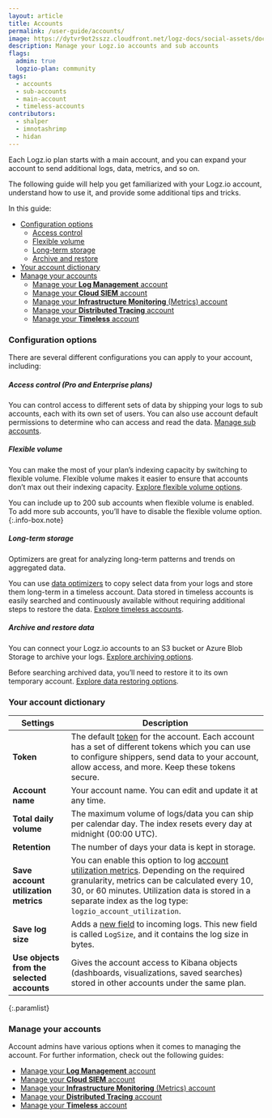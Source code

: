 ```yaml
---
layout: article
title: Accounts
permalink: /user-guide/accounts/
image: https://dytvr9ot2sszz.cloudfront.net/logz-docs/social-assets/docs-social.jpg
description: Manage your Logz.io accounts and sub accounts
flags:
  admin: true
  logzio-plan: community
tags:
  - accounts
  - sub-accounts
  - main-account
  - timeless-accounts
contributors:
  - shalper
  - imnotashrimp
  - hidan
---
```



Each Logz.io plan starts with a main account, and you can expand your account to send additional logs, data, metrics, and so on.

The following guide will help you get familiarized with your Logz.io account, understand how to use it, and provide some additional tips and tricks.

In this guide:


* [Configuration options](/user-guide/accounts/#configuration-options)
  * [Access control](/user-guide/accounts/#access-control-pro-and-enterprise-plans)
  * [Flexible volume](/user-guide/accounts/#flexible-volume)
  * [Long-term storage](/user-guide/accounts/#long-term-storage)
  * [Archive and restore](/user-guide/accounts/#archive-and-restore-data)
* [Your account dictionary](/user-guide/accounts/#your-account-dictionary)
* [Manage your accounts](/user-guide/accounts/#manage-your-accounts)
  * [Manage your **Log Management** account](/user-guide/accounts/manage-the-main-account-and-sub-accounts.html#logs)
  * [Manage your **Cloud SIEM** account](/user-guide/accounts/manage-the-main-account-and-sub-accounts.html#siem)
  * [Manage your **Infrastructure Monitoring** (Metrics) account](/user-guide/accounts/manage-the-main-account-and-sub-accounts.html#metrics)
  * [Manage your **Distributed Tracing** account](/user-guide/accounts/manage-the-main-account-and-sub-accounts.html#tracing)
  * [Manage your **Timeless** account](/user-guide/accounts/manage-the-main-account-and-sub-accounts.html#timeless)


### Configuration options

There are several different configurations you can apply to your account, including:

##### **Access control** (Pro and Enterprise plans)

You can control access to different sets of data by shipping your logs to sub accounts, each with its own set of users. You can also use account default permissions to determine who can access and read the data. [Manage sub accounts](https://docs.logz.io/user-guide/accounts/manage-the-main-account-and-sub-accounts.html).

##### **Flexible volume**

You can make the most of your plan’s indexing capacity by switching to flexible volume. Flexible volume makes it easier to ensure that accounts don’t max out their indexing capacity. [Explore flexible volume options](https://docs.logz.io/user-guide/accounts/flexible-volume.html).


You can include up to 200 sub accounts when flexible volume is enabled. To add more sub accounts, you’ll have to disable the flexible volume option.
{:.info-box.note}

##### **Long-term storage**

Optimizers are great for analyzing long-term patterns and trends on aggregated data.

You can use [data optimizers](https://docs.logz.io/user-guide/optimizers/configure-optimizers.html) to copy select data from your logs and store them long-term in a timeless account. Data stored in timeless accounts is easily searched and continuously available without requiring additional steps to restore the data. [Explore timeless accounts](https://docs.logz.io/user-guide/accounts/manage-timeless-accounts.html).

##### **Archive and restore data**

You can connect your Logz.io accounts to an S3 bucket or Azure Blob Storage to archive your logs. [Explore archiving options](https://docs.logz.io/user-guide/archive-and-restore/).

Before searching archived data, you’ll need to restore it to its own temporary account. [Explore data restoring options](https://docs.logz.io/user-guide/archive-and-restore/restore-archived-logs.html).

### Your account dictionary


| Settings | Description |
|---|---|
| **Token** | The default [token](/user-guide/tokens/) for the account. Each account has a set of different tokens which you can use to configure shippers, send data to your account, allow access, and more. Keep these tokens secure. |
| **Account name** | Your account name. You can edit and update it at any time. |
| **Total daily volume** | The maximum volume of logs/data you can ship per calendar day. The index resets every day at midnight (00:00 UTC). |
| **Retention** | The number of days your data is kept in storage. |
| **Save account utilization metrics** | You can enable this option to log [account utilization metrics](/user-guide/accounts/monitor-account-usage.html#what-are-account-utilization-metrics). Depending on the required granularity, metrics can be calculated every 10, 30, or 60 minutes. Utilization data is stored in a separate index as the log type: `logzio_account_utilization`. |
| **Save log size** | Adds a [new field](/user-guide/accounts/monitor-account-usage.html#what-happens-when-i-save-log-size) to incoming logs. This new field is called `LogSize`, and it contains the log size in bytes. |
| **Use objects from the selected accounts** | Gives the account access to Kibana objects (dashboards, visualizations, saved searches) stored in other accounts under the same plan. |
{:.paramlist}

### Manage your accounts

Account admins have various options when it comes to managing the account. For further information, check out the following guides:

* [Manage your **Log Management** account](/user-guide/accounts/manage-the-main-account-and-sub-accounts.html#logs)
* [Manage your **Cloud SIEM** account](/user-guide/accounts/manage-the-main-account-and-sub-accounts.html#siem)
* [Manage your **Infrastructure Monitoring** (Metrics) account](/user-guide/accounts/manage-the-main-account-and-sub-accounts.html#metrics)
* [Manage your **Distributed Tracing** account](/user-guide/accounts/manage-the-main-account-and-sub-accounts.html#tracing)
* [Manage your **Timeless** account](/user-guide/accounts/manage-the-main-account-and-sub-accounts.html#timeless)